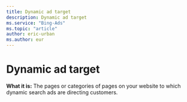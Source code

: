 ```yaml
---
title: Dynamic ad target
description: Dynamic ad target
ms.service: "Bing-Ads"
ms.topic: "article"
author: eric-urban
ms.author: eur
---
```


# Dynamic ad target

**What it is:** The pages or categories of pages on your website to which dynamic search ads are directing customers.


